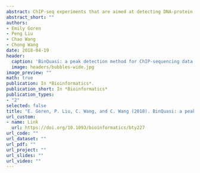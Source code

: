 ```yaml
---
abstract: ChIP-seq experiments that are aimed at detecting DNA-protein interactions require biological replication to draw inferential conclusions, however there is no current consensus on how to analyze ChIP-seq data with biological replicates. Very few methodologies exist for the joint analysis of replicated ChIP-seq data, with approaches ranging from combining the results of analyzing replicates individually to joint modeling of all replicates. Combining the results of individual replicates analyzed separately can lead to reduced peak classification performance compared to joint modeling. Currently available methods for joint analysis may fail to control the false discovery rate at the nominal level. We propose BinQuasi, a peak caller for replicated ChIP-seq data, that jointly models biological replicates using a generalized linear model framework and employs a one-sided quasi-likelihood ratio test to detect peaks. When applied to simulated data and real datasets, BinQuasi performs favorably compared to existing methods, including better control of false discovery rate than existing joint modeling approaches. BinQuasi offers a flexible approach to joint modeling of replicated ChIP-seq data which is preferable to combining the results of replicates analyzed individually.
abstract_short: ""
authors:
- Emily Goren  
- Peng Liu  
- Chao Wang  
- Chong Wang
date: 2018-04-19
header:
  caption: 'BinQuasi: a peak detection method for ChIP-sequencing data with biological replicates'
  image: headers/bubbles-wide.jpg
image_preview: ""
math: true
publication: In *Bioinformatics*.
publication_short: In *Bioinformatics*
publication_types:
- "2"
selected: false
title: "E. Goren, P. Liu, C. Wang, and C. Wang (2018). BinQuasi: a peak detection method for ChIP-sequencing data with biological replicates. Bioinformatics, bty227."
url_custom:
- name: Link
  url: https://doi.org/10.1093/bioinformatics/bty227
url_code: ""
url_dataset: ""
url_pdf: ""
url_project: ""
url_slides: ""
url_video: ""
---
```


